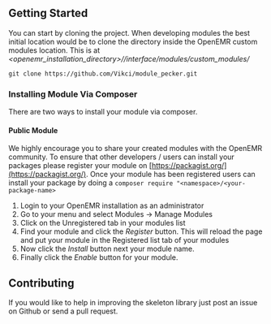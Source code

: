 
## Getting Started
You can start by cloning the project.  When developing modules the best initial location would be to clone the directory
inside the OpenEMR custom modules location.  This is at *<openemr_installation_directory>//interface/modules/custom_modules/*
```git
git clone https://github.com/Vikci/module_pecker.git
```
### Installing Module Via Composer
There are two ways to install your module via composer.  
#### Public Module
We highly encourage you to share your created modules with the OpenEMR community.  To ensure that other developers / users can install
your packages please register your module on [https://packagist.org/](https://packagist.org/).  Once your module has been registered
users can install your package by doing a `composer require "<namespace>/<your-package-name>`

  1. Login to your OpenEMR installation as an administrator
  2. Go to your menu and select Modules -> Manage Modules
  3. Click on the Unregistered tab in your modules list
  4. Find your module and click the *Register* button.  This will reload the page and put your module in the Registered list tab of your modules
  5. Now click the *Install* button next your module name.
  6. Finally click the *Enable* button for your module.

## Contributing
If you would like to help in improving the skeleton library just post an issue on Github or send a pull request.